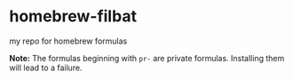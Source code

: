 # homebrew-filbat
my repo for homebrew formulas

**Note:** The formulas beginning with `pr-` are private formulas. Installing them will lead to a failure.


